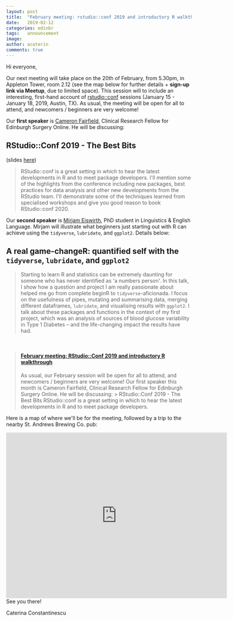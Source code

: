 ```yaml
---
layout: post
title:  "February meeting: rstudio::conf 2019 and introductory R walkthrough"
date:   2019-02-12
categories: edinbr
tags:   announcement
image:
author: acaterin
comments: true
---
```




Hi everyone,
<br/>

Our next meeting will take place on the 20th of February, from 5.30pm, in Appleton Tower, room 2.12 (see the map below for further details + **sign-up link via Meetup**, due to limited space). This session will to include an interesting, first-hand account of [rstudio::conf](https://www.rstudio.com/conference/) sessions (January 15 - January 18, 2019, Austin, TX). As usual, the meeting will be open for all to attend, and newcomers / beginners are very welcome!

Our **first speaker** is [Cameron Fairfield](https://www.ed.ac.uk/surgery/research/resfellows-clinicalandecatlecturers/cameron-fairfield), Clinical Research Fellow for Edinburgh Surgery Online. He will be discussing:

## RStudio::Conf 2019 - The Best Bits
(slides [here](https://github.com/EdinbR/edinbr-talks/raw/master/2019-02-20/CameronFairfield_RStudioConf2019.pptx))

>RStudio::conf is a great setting in which to hear the latest developments in R and to meet package developers. I'll mention some of the highlights from the conference including new packages, best practices for data analysis and other new developments from the RStudio team. I'll demonstrate some of the techniques learned from specialised workshops and give you good reason to book RStudio::conf 2020.


Our **second speaker** is [Mirjam Eiswirth](https://www.ed.ac.uk/profile/mirjam-eiswirth), PhD student in Linguistics & English Language. Mirjam will illustrate what beginners just starting out with R can achieve using the `tidyverse`, `lubridate`, and `ggplot2`. Details below:

## A real game-changeR: quantified self with the `tidyverse`, `lubridate`, and `ggplot2`

>Starting to learn R and statistics can be extremely daunting for someone who has never identified as 'a numbers person'. In this talk, I show how a question and project I am really passionate about helped me go from complete beginR to `tidyverse`-aficionada. I focus on the usefulness of pipes, mutating and summarising data, merging different dataframes, `lubridate`, and visualising results with `ggplot2`. I talk about these packages and functions in the context of my first project, which was an analysis of sources of blood glucose variability in Type 1 Diabetes – and the life-changing impact the results have had.





<br/>

<blockquote class="embedly-card"><h4><a href="https://www.meetup.com/EdinbR/events/258925892/">February meeting: RStudio::Conf 2019 and introductory R walkthrough</a></h4><p>As usual, our February session will be open for all to attend, and newcomers / beginners are very welcome! Our first speaker this month is Cameron Fairfield, Clinical Research Fellow for Edinburgh Surgery Online. He will be discussing: > RStudio::Conf 2019 - The Best Bits RStudio::conf is a great setting in which to hear the latest developments in R and to meet package developers.</p></blockquote>
<script async src="//cdn.embedly.com/widgets/platform.js" charset="UTF-8"></script>



Here is a map of where we'll be for the meeting, followed by a trip to the nearby St. Andrews Brewing Co. pub:

<iframe src="https://www.google.com/maps/embed?pb=!1m18!1m12!1m3!1d2234.2880000891505!2d-3.189197783961754!3d55.94438008466733!2m3!1f0!2f0!3f0!3m2!1i1024!2i768!4f13.1!3m3!1m2!1s0x4887c783851c5b41%3A0x3d222164a50901a6!2sAppleton+Tower%2C+11+Crichton+St%2C+Edinburgh+EH8+9LE!5e0!3m2!1sen!2suk!4v1550009756304" width="600" height="450" frameborder="0" style="border:0" allowfullscreen></iframe>

<br/>
See you there!

Caterina Constantinescu
